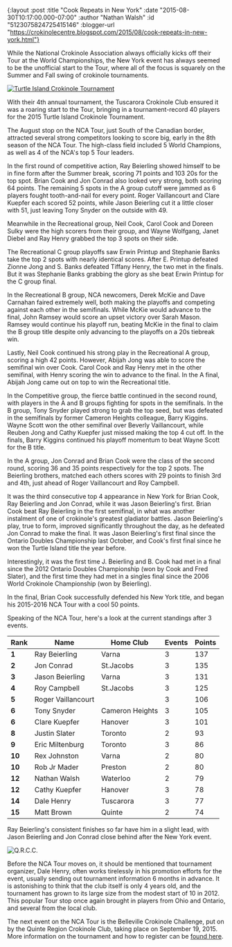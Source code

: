 {:layout :post
 :title "Cook Repeats in New York"
 :date "2015-08-30T10:17:00.000-07:00"
 :author "Nathan Walsh"
 :id "5123075824725415146"
 :blogger-url "https://crokinolecentre.blogspot.com/2015/08/cook-repeats-in-new-york.html"}

While the National Crokinole Association always officially kicks off their Tour at the World Championships, the New York event has always seemed to be the unofficial start to the Tour, where all of the focus is squarely on the Summer and Fall swing of crokinole tournaments.

[![Turtle Island Crokinole Tournament](/images/2015-08-30-cook-repeats-in-new-york/turtle.png)](/images/2015-08-30-cook-repeats-in-new-york/turtle.png)

With their 4th annual tournament, the Tuscarora Crokinole Club ensured it was a roaring start to the Tour, bringing in a tournament-record 40 players for the 2015 Turtle Island Crokinole Tournament.

The August stop on the NCA Tour, just South of the Canadian border, attracted several strong competitors looking to score big, early in the 8th season of the NCA Tour. The high-class field included 5 World Champions, as well as 4 of the NCA's top 5 Tour leaders.

In the first round of competitive action, Ray Beierling showed himself to be in fine form after the Summer break, scoring 71 points and 103 20s for the top spot. Brian Cook and Jon Conrad also looked very strong, both scoring 64 points. The remaining 5 spots in the A group cutoff were jammed as 6 players fought tooth-and-nail for every point. Roger Vaillancourt and Clare Kuepfer each scored 52 points, while Jason Beierling cut it a little closer with 51, just leaving Tony Snyder on the outside with 49.

Meanwhile in the Recreational group, Neil Cook, Carol Cook and Doreen Sulky were the high scorers from their group, and Wayne Wolfgang, Janet Diebel and Ray Henry grabbed the top 3 spots on their side.

The Recreational C group playoffs saw Erwin Printup and Stephanie Banks take the top 2 spots with nearly identical scores. After E. Printup defeated Zionne Jong and S. Banks defeated Tiffany Henry, the two met in the finals. But it was Stephanie Banks grabbing the glory as she beat Erwin Printup for the C group final.

In the Recreational B group, NCA newcomers, Derek McKie and Dave Carnahan faired extremely well, both making the playoffs and competing against each other in the semifinals. While McKie would advance to the final, John Ramsey would score an upset victory over Sarah Mason. Ramsey would continue his playoff run, beating McKie in the final to claim the B group title despite only advancing to the playoffs on a 20s tiebreak win.

Lastly, Neil Cook continued his strong play in the Recreational A group, scoring a high 42 points. However, Abijah Jong was able to score the semifinal win over Cook. Carol Cook and Ray Henry met in the other semifinal, with Henry scoring the win to advance to the final. In the A final, Abijah Jong came out on top to win the Recreational title.

In the Competitive group, the fierce battle continued in the second round, with players in the A and B groups fighting for spots in the semifinals. In the B group, Tony Snyder played strong to grab the top seed, but was defeated in the semifinals by former Cameron Heights colleague, Barry Kiggins. Wayne Scott won the other semifinal over Beverly Vaillancourt, while Reuben Jong and Cathy Kuepfer just missed making the top 4 cut off. In the finals, Barry Kiggins continued his playoff momentum to beat Wayne Scott for the B title.

In the A group, Jon Conrad and Brian Cook were the class of the second round, scoring 36 and 35 points respectively for the top 2 spots. The Beierling brothers, matched each others scores with 29 points to finish 3rd and 4th, just ahead of Roger Vaillancourt and Roy Campbell.

It was the third consecutive top 4 appearance in New York for Brian Cook, Ray Beierling and Jon Conrad, while it was Jason Beierling's first. Brian Cook beat Ray Beierling in the first semifinal, in what was another instalment of one of crokinole's greatest gladiator battles. Jason Beierling's play, true to form, improved significantly throughout the day, as he defeated Jon Conrad to make the final. It was Jason Beierling's first final since the Ontario Doubles Championship last October, and Cook's first final since he won the Turtle Island title the year before.

Interestingly, it was the first time J. Beierling and B. Cook had met in a final since the 2012 Ontario Doubles Championship (won by Cook and Fred Slater), and the first time they had met in a singles final since the 2006 World Crokinole Championship (won by Beierling).

In the final, Brian Cook successfully defended his New York title, and began his 2015-2016 NCA Tour with a cool 50 points.

Speaking of the NCA Tour, here's a look at the current standings after 3 events.

<div class="table-wrapper">
<table>
	<thead>
		<tr>
			<th>Rank</th>
			<th>Name</th>
			<th>Home Club</th>
			<th>Events</th>
			<th>Points</th>
		</tr>
	</thead>
	<tbody>
		<tr>
			<td><strong>1</strong></td>
			<td>Ray Beierling</td>
			<td>Varna</td>
			<td>3</td>
			<td>137</td>
		</tr>
		<tr>
			<td><strong>2</strong></td>
			<td>Jon Conrad</td>
			<td>St.Jacobs</td>
			<td>3</td>
			<td>135</td>
		</tr>
		<tr>
			<td><strong>3</strong></td>
			<td>Jason Beierling</td>
			<td>Varna</td>
			<td>3</td>
			<td>131</td>
		</tr>
		<tr>
			<td><strong>4</strong></td>
			<td>Roy Campbell</td>
			<td>St.Jacobs</td>
			<td>3</td>
			<td>125</td>
		</tr>
		<tr>
			<td><strong>5</strong></td>
			<td>Roger Vaillancourt</td>
			<td></td>
			<td>3</td>
			<td>106</td>
		</tr>
		<tr>
			<td><strong>6</strong></td>
			<td>Tony Snyder</td>
			<td>Cameron Heights</td>
			<td>3</td>
			<td>105</td>
		</tr>
		<tr>
			<td><strong>6</strong></td>
			<td>Clare Kuepfer</td>
			<td>Hanover</td>
			<td>3</td>
			<td>101</td>
		</tr>
		<tr>
			<td><strong>8</strong></td>
			<td>Justin Slater</td>
			<td>Toronto</td>
			<td>2</td>
			<td>93</td>
		</tr>
		<tr>
			<td><strong>9</strong></td>
			<td>Eric Miltenburg</td>
			<td>Toronto</td>
			<td>3</td>
			<td>86</td>
		</tr>
		<tr>
			<td><strong>10</strong></td>
			<td>Rex Johnston</td>
			<td>Varna</td>
			<td>2</td>
			<td>80</td>
		</tr>
		<tr>
			<td><strong>10</strong></td>
			<td>Rob Jr Mader</td>
			<td>Preston</td>
			<td>2</td>
			<td>80</td>
		</tr>
		<tr>
			<td><strong>12</strong></td>
			<td>Nathan Walsh</td>
			<td>Waterloo</td>
			<td>2</td>
			<td>79</td>
		</tr>
		<tr>
			<td><strong>12</strong></td>
			<td>Cathy Kuepfer</td>
			<td>Hanover</td>
			<td>3</td>
			<td>78</td>
		</tr>
		<tr>
			<td><strong>14</strong></td>
			<td>Dale Henry</td>
			<td>Tuscarora</td>
			<td>3</td>
			<td>77</td>
		</tr>
		<tr>
			<td><strong>15</strong></td>
			<td>Matt Brown</td>
			<td>Quinte</td>
			<td>2</td>
			<td>74</td>
		</tr>
	</tbody>
</table>
</div>

Ray Beierling's consistent finishes so far have him in a slight lead, with Jason Beierling and Jon Conrad close behind after the New York event.

![Q.R.C.C.](/images/2015-08-30-cook-repeats-in-new-york/img0003.png)

Before the NCA Tour moves on, it should be mentioned that tournament organizer, Dale Henry, often works tirelessly in his promotion efforts for the event, usually sending out tournament information 6 months in advance. It is astonishing to think that the club itself is only 4 years old, and the tournament has grown to its large size from the modest start of 10 in 2012. This popular Tour stop once again brought in players from Ohio and Ontario, and several from the local club.

The next event on the NCA Tour is the Belleville Crokinole Challenge, put on by the Quinte Region Crokinole Club, taking place on September 19, 2015. More information on the tournament and how to register can be [found here](http://worldcrokinoleleague.ning.com/forum/topics/new-belleville-venue-just-off-hwy-401?xg_source=activity).
